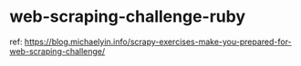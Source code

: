 # web-scraping-challenge-ruby
ref: https://blog.michaelyin.info/scrapy-exercises-make-you-prepared-for-web-scraping-challenge/
